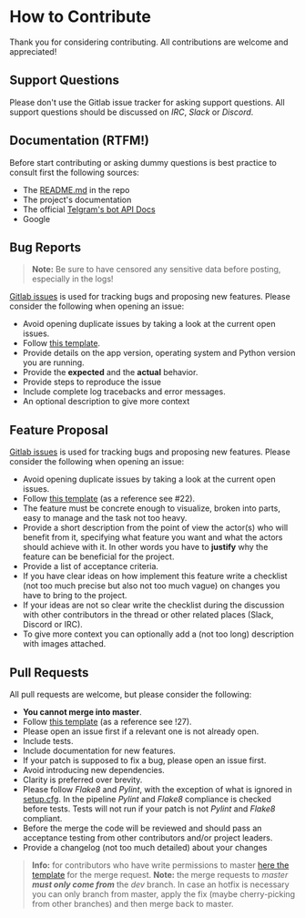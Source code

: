 # How to Contribute

Thank you for considering contributing. All contributions are welcome and appreciated!

## Support Questions

Please don't use the Gitlab issue tracker for asking support questions. All support questions should be discussed on _IRC_, _Slack_ or _Discord_.

## Documentation (RTFM!)

Before start contributing or asking dummy questions is best practice to consult first the following sources:

+ The [README.md](https://gitlab.com/meliurwen/feedgram/-/blob/develop/README.md) in the repo
+ The project's documentation
+ The official [Telgram's bot API Docs](https://core.telegram.org/bots/api)
+ Google

## Bug Reports

> **Note:** Be sure to have censored any sensitive data before posting, especially in the logs!

[Gitlab issues](https://gitlab.com/meliurwen/feedgram/-/issues/) is used for tracking bugs and proposing new features. Please consider the following when opening an issue:

+ Avoid opening duplicate issues by taking a look at the current open issues.
+ Follow [this template](.templates/ISSUE-BUG.md).
+ Provide details on the app version, operating system and Python version you are running.
+ Provide the **expected** and the **actual** behavior.
+ Provide steps to reproduce the issue
+ Include complete log tracebacks and error messages.
+ An optional description to give more context

## Feature Proposal

[Gitlab issues](https://gitlab.com/meliurwen/feedgram/-/issues/) is used for tracking bugs and proposing new features. Please consider the following when opening an issue:

+ Avoid opening duplicate issues by taking a look at the current open issues.
+ Follow [this template](.templates/ISSUE-FEATURE.md) (as a reference see #22).
+ The feature must be concrete enough to visualize, broken into parts, easy to manage and the task not too heavy.
+ Provide a short description from the point of view the actor(s) who will benefit from it, specifying what feature you want and what the actors should achieve with it. In other words you have to **justify** why the feature can be beneficial for the project.
+ Provide a list of acceptance criteria.
+ If you have clear ideas on how implement this feature write a checklist (not too much precise but also not too much vague) on changes you have to bring to the project.
+ If your ideas are not so clear write the checklist during the discussion with other contributors in the thread or other related places (Slack, Discord or IRC).
+ To give more context you can optionally add a (not too long) description with images attached.

## Pull Requests

All pull requests are welcome, but please consider the following:

+ **You cannot merge into master**.
+ Follow [this template](.templates/MERGE-DEV.md) (as a reference see !27).
+ Please open an issue first if a relevant one is not already open.
+ Include tests.
+ Include documentation for new features.
+ If your patch is supposed to fix a bug, please open an issue first.
+ Avoid introducing new dependencies.
+ Clarity is preferred over brevity.
+ Please follow _Flake8_ and _Pylint_, with the exception of what is ignored in [setup.cfg](https://gitlab.com/meliurwen/feedgram/-/blob/develop/setup.cfg). In the pipeline _Pylint_ and _Flake8_ compliance is checked before tests. Tests will not run if your patch is not _Pylint_ and _Flake8_ compliant.
+ Before the merge the code will be reviewed and should pass an acceptance testing from other contributors and/or project leaders.
+ Provide a changelog (not too much detailed) about your changes

> **Info:** for contributors who have write permissions to master [here the template](.templates/MERGE-MASTER.md) for the merge request.
> **Note:** the merge requests to _master_ **_must only come from_** the _dev_ branch. In case an hotfix is necessary you can only branch from master, apply the fix (maybe cherry-picking from other branches) and then merge back to master.
